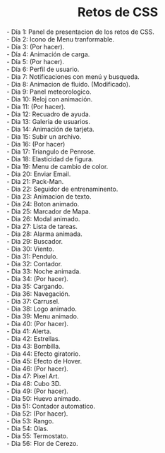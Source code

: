 <h1 align="center">Retos de CSS</h1>
- Día 1: Panel de presentacion de los retos de CSS. </br>
- Día 2: Icono de Menu tranformable.</br>
- Día 3: (Por hacer).</br>
- Día 4: Animación de carga.</br>
- Día 5: (Por hacer).</br>
- Día 6: Perfil de usuario.</br>
- Dia 7: Notificaciones con menú y busqueda.</br>
- Dia 8: Animacion de fluido. (Modificado).</br>
- Dia 9: Panel meteorologico.</br>
- Dia 10: Reloj con animación.</br>
- Dia 11: (Por hacer).</br>
- Dia 12: Recuadro de ayuda.</br>
- Dia 13: Galeria de usuarios.</br>
- Dia 14: Animación de tarjeta.</br>
- Dia 15: Subir un archivo.</br>
- Dia 16: (Por hacer)</br>
- Dia 17: Triangulo de Penrose.</br>
- Dia 18: Elasticidad de figura.</br>
- Dia 19: Menu de cambio de color.</br>
- Dia 20: Enviar Email.</br>
- Dia 21: Pack-Man.</br>
- Dia 22: Seguidor de entrenaminento.</br>
- Dia 23: Animacion de texto.</br>
- Dia 24: Boton animado.</br>
- Dia 25: Marcador de Mapa.</br>
- Dia 26: Modal animado.</br>
- Dia 27: Lista de tareas.</br>
- Dia 28: Alarma animada.</br>
- Dia 29: Buscador.</br>
- Dia 30: Viento.</br>
- Dia 31: Pendulo.</br>
- Dia 32: Contador.</br>
- Dia 33: Noche animada.</br>
- Dia 34: (Por hacer).</br>
- Dia 35: Cargando.</br>
- Dia 36: Navegación.</br>
- Dia 37: Carrusel.</br>
- Dia 38: Logo animado.</br>
- Dia 39: Menu animado.</br>
- Dia 40: (Por hacer).</br>
- Dia 41: Alerta.</br>
- Dia 42: Estrellas.</br>
- Dia 43: Bombilla.</br>
- Dia 44: Efecto giratorio.</br>
- Dia 45: Efecto de Hover.</br>
- Dia 46: (Por hacer).</br>
- Dia 47: Pixel Art.</br>
- Dia 48: Cubo 3D.</br>
- Dia 49: (Por hacer).</br>
- Dia 50: Huevo animado.</br>
- Dia 51: Contador automatico.</br>
- Dia 52: (Por hacer).</br>
- Dia 53: Rango.</br>
- Dia 54: Olas.</br>
- Dia 55: Termostato.</br>
- Dia 56: Flor de Cerezo.</br>



